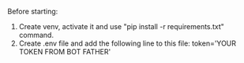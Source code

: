 Before starting:

1. Create venv, activate it and use "pip install -r requirements.txt" command.
2. Create .env file and add the following line to this file:
   token='YOUR TOKEN FROM BOT FATHER'
   
